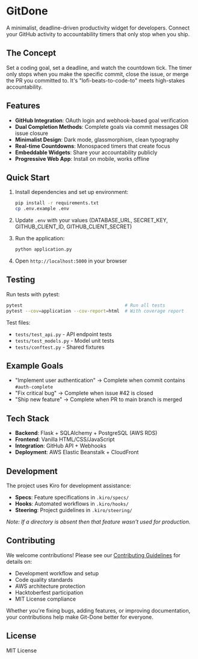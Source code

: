 # GitDone

A minimalist, deadline-driven productivity widget for developers. Connect your GitHub activity to accountability timers that only stop when you ship.

## The Concept

Set a coding goal, set a deadline, and watch the countdown tick. The timer only stops when you make the specific commit, close the issue, or merge the PR you committed to. It's "lofi-beats-to-code-to" meets high-stakes accountability.

## Features

- **GitHub Integration**: OAuth login and webhook-based goal verification
- **Dual Completion Methods**: Complete goals via commit messages OR issue closure
- **Minimalist Design**: Dark mode, glassmorphism, clean typography
- **Real-time Countdowns**: Monospaced timers that create focus
- **Embeddable Widgets**: Share your accountability publicly
- **Progressive Web App**: Install on mobile, works offline

## Quick Start

1. Install dependencies and set up environment:
   ```bash
   pip install -r requirements.txt
   cp .env.example .env
   ```

2. Update `.env` with your values (DATABASE_URL, SECRET_KEY, GITHUB_CLIENT_ID, GITHUB_CLIENT_SECRET)

3. Run the application:
   ```bash
   python application.py
   ```

4. Open `http://localhost:5000` in your browser

## Testing

Run tests with pytest:
```bash
pytest                                      # Run all tests
pytest --cov=application --cov-report=html  # With coverage report
```

Test files:
- `tests/test_api.py` - API endpoint tests
- `tests/test_models.py` - Model unit tests
- `tests/conftest.py` - Shared fixtures

## Example Goals

- "Implement user authentication" → Complete when commit contains `#auth-complete`
- "Fix critical bug" → Complete when issue #42 is closed
- "Ship new feature" → Complete when PR to main branch is merged

## Tech Stack

- **Backend**: Flask + SQLAlchemy + PostgreSQL (AWS RDS)
- **Frontend**: Vanilla HTML/CSS/JavaScript
- **Integration**: GitHub API + Webhooks
- **Deployment**: AWS Elastic Beanstalk + CloudFront

## Development

The project uses Kiro for development assistance:

- **Specs**: Feature specifications in `.kiro/specs/`
- **Hooks**: Automated workflows in `.kiro/hooks/`
- **Steering**: Project guidelines in `.kiro/steering/`

_Note: If a directory is absent then that feature wasn't used for production._
## Contributing

We welcome contributions! Please see our [Contributing Guidelines](CONTRIBUTING.md) for details on:

- Development workflow and setup
- Code quality standards
- AWS architecture protection
- Hacktoberfest participation
- MIT License compliance

Whether you're fixing bugs, adding features, or improving documentation, your contributions help make Git-Done better for everyone.

## License

MIT License


